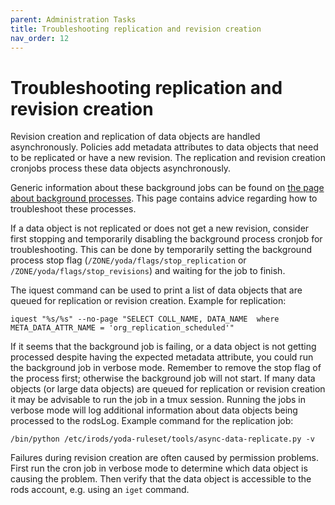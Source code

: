 ```yaml
---
parent: Administration Tasks
title: Troubleshooting replication and revision creation
nav_order: 12
---
```

# Troubleshooting replication and revision creation

Revision creation and replication of data objects are handled asynchronously. Policies
add metadata attributes to data objects that need to be replicated or have a new revision.
The replication and revision creation cronjobs process these data objects asynchronously.

Generic information about these background jobs can be found on
[the page about background processes](../design/processes/asynchronous-processes.md). This page
contains advice regarding how to troubleshoot these processes.

If a data object is not replicated or does not get a new revision, consider first stopping and
temporarily disabling the background process cronjob for troubleshooting. This can be done
by temporarily setting the background process stop flag (`/ZONE/yoda/flags/stop_replication` or
`/ZONE/yoda/flags/stop_revisions`) and waiting for the job to finish.

The iquest command can be used to print a list of data objects that are queued for replication
or revision creation.  Example for replication:

```
iquest "%s/%s" --no-page "SELECT COLL_NAME, DATA_NAME  where META_DATA_ATTR_NAME = 'org_replication_scheduled'"
```

If it seems that the background job is failing, or a data object is not getting processed despite having
the expected metadata attribute, you could run the background job in verbose mode. Remember to remove the
stop flag of the process first; otherwise the background job will not start.  If many data objects (or large data objects)
are queued for replication or revision creation it may be advisable to run the job in a tmux session. Running the jobs
in verbose mode will log additional information about data objects being processed to the rodsLog. Example
command for the replication job:

```
/bin/python /etc/irods/yoda-ruleset/tools/async-data-replicate.py -v
```

Failures during revision creation are often caused by permission problems. First run the cron job in
verbose mode to determine which data object is causing the problem. Then verify that the data object
is accessible to the rods account, e.g. using an `iget` command.
